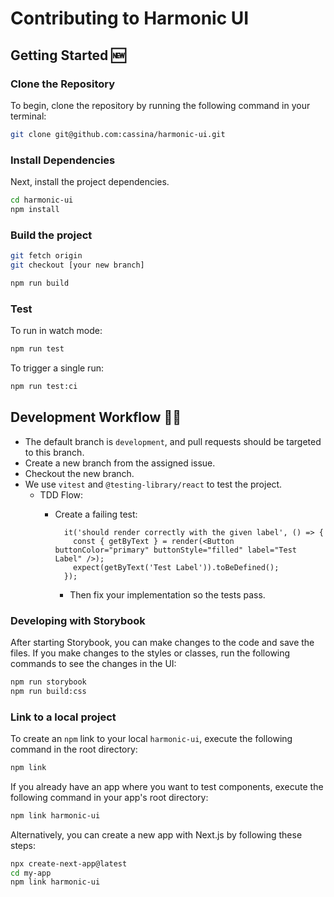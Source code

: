 # Contributing to Harmonic UI

## Getting Started 🆕

### **Clone the Repository**

To begin, clone the repository by running the following command in your terminal:

```bash
git clone git@github.com:cassina/harmonic-ui.git
```

### **Install Dependencies**

Next, install the project dependencies.

```bash
cd harmonic-ui
npm install
```

### Build the project

```bash
git fetch origin
git checkout [your new branch]
```

```bash
npm run build
```

### Test

To run in watch mode:

```bash
npm run test
```

To trigger a single run:

```bash
npm run test:ci
```

## Development Workflow 👩‍💻

- The default branch is `development`, and pull requests should be targeted to this branch.
- Create a new branch from the assigned issue.
- Checkout the new branch.
- We use `vitest` and `@testing-library/react` to test the project.
  - TDD Flow:
    - Create a failing test:

        ```tsx
          it('should render correctly with the given label', () => {
            const { getByText } = render(<Button buttonColor="primary" buttonStyle="filled" label="Test Label" />);
            expect(getByText('Test Label')).toBeDefined();
          });
        ```
      - Then fix your implementation so the tests pass.

### Developing with Storybook

After starting Storybook, you can make changes to the code and save the files. If you make changes to the styles or classes, run the following commands to see the changes in the UI:

```bash
npm run storybook
npm run build:css
```

### Link to a local project

To create an `npm` link to your local `harmonic-ui`, execute the following command in the root directory:

```bash
npm link
```

If you already have an app where you want to test components, execute the following command in your app's root directory:

```bash
npm link harmonic-ui
```

Alternatively, you can create a new app with Next.js by following these steps:

```bash
npx create-next-app@latest
cd my-app
npm link harmonic-ui
```
